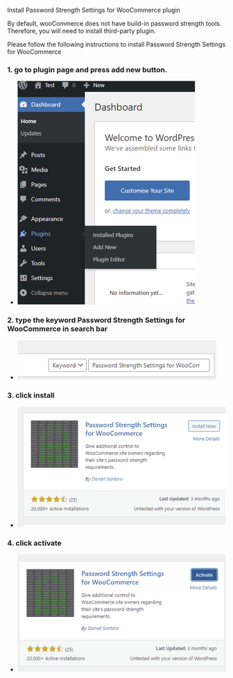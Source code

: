 Install Password Strength Settings for WooCommerce plugin

By default, wooCommerce does not have build-in password strength tools. Therefore, you will need to install third-party plugin.

Please follow the following instructions to install Password Strength Settings for WooCommerce
### 1. go to plugin page and press add new button.
- ![Alt text](https://raw.githubusercontent.com/KuroP1/katacoda-scenarios/main/password/images/step2.png "plugin page")
### 2. type the keyword Password Strength Settings for WooCommerce in search bar
- ![Alt text](https://raw.githubusercontent.com/KuroP1/katacoda-scenarios/main/password/images/step2-1.png "keyword")
### 3. click install
- ![Alt text](https://raw.githubusercontent.com/KuroP1/katacoda-scenarios/main/password/images/Step2-2.png "install")
### 4. click activate
- ![Alt text](https://raw.githubusercontent.com/KuroP1/katacoda-scenarios/main/password/images/Step2-3.png "activate")
